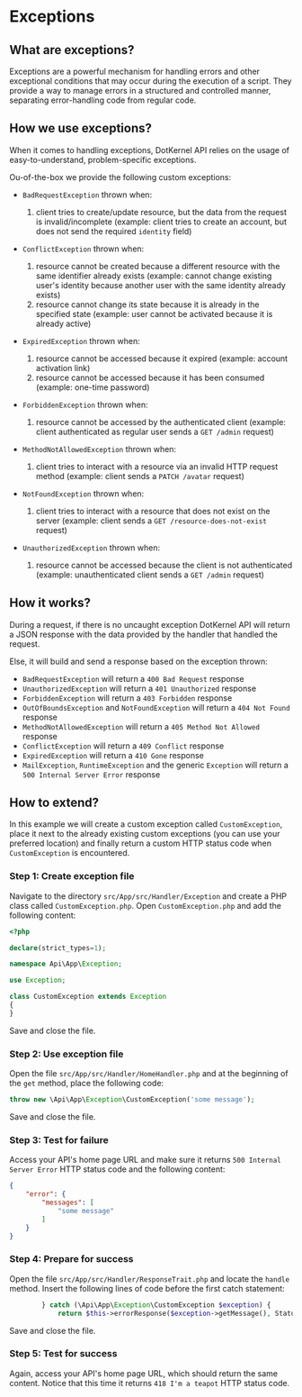 # Exceptions

## What are exceptions?

Exceptions are a powerful mechanism for handling errors and other exceptional conditions that may occur during the execution of a script.
They provide a way to manage errors in a structured and controlled manner, separating error-handling code from regular code.

## How we use exceptions?

When it comes to handling exceptions, DotKernel API relies on the usage of easy-to-understand, problem-specific exceptions.

Ou-of-the-box we provide the following custom exceptions:

* `BadRequestException` thrown when:

  1. client tries to create/update resource, but the data from the request is invalid/incomplete (example: client tries to create an account, but does not send the required `identity` field)

* `ConflictException` thrown when:

  1. resource cannot be created because a different resource with the same identifier already exists (example: cannot change existing user's identity because another user with the same identity already exists)
  2. resource cannot change its state because it is already in the specified state (example: user cannot be activated because it is already active)

* `ExpiredException` thrown when:

  1. resource cannot be accessed because it expired (example: account activation link)
  2. resource cannot be accessed because it has been consumed (example: one-time password)

* `ForbiddenException` thrown when:

  1. resource cannot be accessed by the authenticated client (example: client authenticated as regular user sends a `GET /admin` request)

* `MethodNotAllowedException` thrown when:

  1. client tries to interact with a resource via an invalid HTTP request method (example: client sends a `PATCH /avatar` request)

* `NotFoundException` thrown when:

  1. client tries to interact with a resource that does not exist on the server (example: client sends a `GET /resource-does-not-exist` request)

* `UnauthorizedException` thrown when:

  1. resource cannot be accessed because the client is not authenticated (example: unauthenticated client sends a `GET /admin` request)

## How it works?

During a request, if there is no uncaught exception DotKernel API will return a JSON response with the data provided by the handler that handled the request.

Else, it will build and send a response based on the exception thrown:

* `BadRequestException` will return a `400 Bad Request` response
* `UnauthorizedException` will return a `401 Unauthorized` response
* `ForbiddenException` will return a `403 Forbidden` response
* `OutOfBoundsException` and `NotFoundException` will return a `404 Not Found` response
* `MethodNotAllowedException` will return a `405 Method Not Allowed` response
* `ConflictException` will return a `409 Conflict` response
* `ExpiredException` will return a `410 Gone` response
* `MailException`, `RuntimeException` and the generic `Exception` will return a `500 Internal Server Error` response

## How to extend?

In this example we will create a custom exception called `CustomException`, place it next to the already existing custom exceptions (you can use your preferred location) and finally return a custom HTTP status code when `CustomException` is encountered.

### Step 1: Create exception file

Navigate to the directory `src/App/src/Handler/Exception` and create a PHP class called `CustomException.php`.
Open `CustomException.php` and add the following content:

```php
<?php

declare(strict_types=1);

namespace Api\App\Exception;

use Exception;

class CustomException extends Exception
{
}
```

Save and close the file.

### Step 2: Use exception file

Open the file `src/App/src/Handler/HomeHandler.php` and at the beginning of the `get` method, place the following code:

```php
throw new \Api\App\Exception\CustomException('some message');
```

Save and close the file.

### Step 3: Test for failure

Access your API's home page URL and make sure it returns `500 Internal Server Error` HTTP status code and the following content:

```json
{
    "error": {
        "messages": [
            "some message"
        ]
    }
}
```

### Step 4: Prepare for success

Open the file `src/App/src/Handler/ResponseTrait.php` and locate the `handle` method.
Insert the following lines of code before the first catch statement:

```php
        } catch (\Api\App\Exception\CustomException $exception) {
            return $this->errorResponse($exception->getMessage(), StatusCodeInterface::STATUS_IM_A_TEAPOT);
```

Save and close the file.

### Step 5: Test for success

Again, access your API's home page URL, which should return the same content.
Notice that this time it returns `418 I'm a teapot` HTTP status code.
